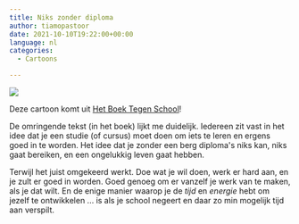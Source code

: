 ```yaml
---
title: Niks zonder diploma
author: tiamopastoor
date: 2021-10-10T19:22:00+00:00
language: nl
categories:
  - Cartoons

---
```

![](/uploads/2021/07/H8-EigenComputerzaak_result.webp) 

Deze cartoon komt uit [Het Boek Tegen School][2]!

De omringende tekst (in het boek) lijkt me duidelijk. Iedereen zit vast in het idee dat je een studie (of cursus) moet doen om iets te leren en ergens goed in te worden. Het idee dat je zonder een berg diploma's niks kan, niks gaat bereiken, en een ongelukkig leven gaat hebben.

Terwijl het juist omgekeerd werkt. Doe wat je wil doen, werk er hard aan, en je zult er goed in worden. Goed genoeg om er vanzelf je werk van te maken, als je dat wilt. En de enige manier waarop je de _tijd_ en _energie_ hebt om jezelf te ontwikkelen ... is als je school negeert en daar zo min mogelijk tijd aan verspilt.

 [1]: /uploads/2021/07/H8-EigenComputerzaak.jpg
 [2]: /books/het-boek-tegen-school/